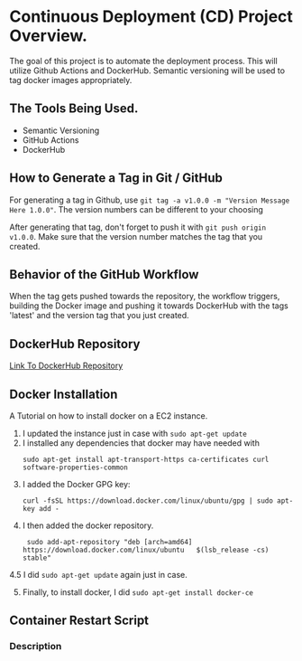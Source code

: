 # Continuous Deployment (CD) Project Overview.

The goal of this project is to automate the deployment process. This will utilize Github Actions and DockerHub. Semantic versioning will be used to tag docker images appropriately.

## The Tools Being Used.
  - Semantic Versioning
  - GitHub Actions
  - DockerHub

## How to Generate a Tag in Git / GitHub

For generating a tag in Github, use `git tag -a v1.0.0 -m "Version Message Here 1.0.0"`. The version numbers can be different to your choosing

After generating that tag, don't forget to push it with `git push origin v1.0.0`. Make sure that the version number matches the tag that you created.

## Behavior of the GitHub Workflow

When the tag gets pushed towards the repository, the workflow triggers, building the Docker image and pushing it towards DockerHub with the tags 'latest' and the version tag that you just created.

## DockerHub Repository

[Link To DockerHub Repository](https://hub.docker.com/repository/docker/ggreen96777/ci-project-green/general)

## Docker Installation

A Tutorial on how to install docker on a EC2 instance.

1. I updated the instance just in case with `sudo apt-get update`
2. I installed any dependencies that docker may have needed with
   ```
   sudo apt-get install apt-transport-https ca-certificates curl software-properties-common
   ```
3. I added the Docker GPG key:
    ```
    curl -fsSL https://download.docker.com/linux/ubuntu/gpg | sudo apt-key add -
    ```
4. I then added the docker repository.
   ```
    sudo add-apt-repository "deb [arch=amd64] https://download.docker.com/linux/ubuntu   $(lsb_release -cs) stable"
    ```
4.5 I did `sudo apt-get update` again just in case.

5. Finally, to install docker, I did `sudo apt-get install docker-ce`

## Container Restart Script

### Description

